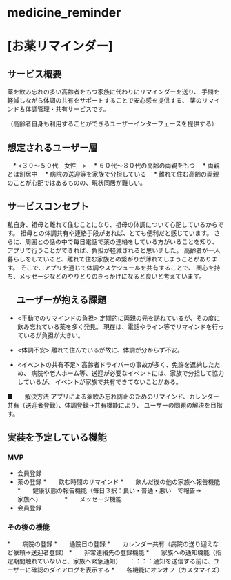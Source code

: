 # medicine_reminder

# [お薬リマインダー]

## サービス概要
薬を飲み忘れの多い高齢者をもつ家族に代わりにリマインダーを送り、
手間を軽減しながら体調の共有をサポートすることで安心感を提供する、
薬のリマインド＆体調管理・共有サービスです。

（高齢者自身も利用することができるユーザーインターフェースを提供する）

## 想定されるユーザー層
　* <３０〜５０代　女性　>
　* ６０代〜８０代の高齢の両親をもつ
　* 両親とは別居中
　* 病院の送迎等を家族で分担している
　* 離れて住む高齢の両親のことが心配ではあるものの、現状同居が難しい。

## サービスコンセプト
私自身、祖母と離れて住むことになり、祖母の体調について心配しているからです。
祖母との体調共有や連絡手段があれば、とても便利だと感じています。
さらに、周囲との話の中で毎日電話で薬の連絡をしている方がいることを知り、
アプリで行うことができれば、負担が軽減されると思いました。
高齢者が一人暮らしをしていると、離れて住む家族との繋がりが薄れてしまうことがあります。
そこで、アプリを通じて体調やスケジュールを共有することで、
関心を持ち、メッセージなどのやりとりのきっかけになると良いと考えています。

## 　ユーザーが抱える課題
* <手動でのリマインドの負担>
定期的に両親の元を訪ねているが、その度に飲み忘れている薬を多く発見。
現在は、電話やライン等でリマインドを行っているが負担が大きい。

* <体調不安>
離れて住んでいるが故に、体調が分からず不安。

* <イベントの共有不足>
高齢者ドライバーの事故が多く、免許を返納したため、
病院や老人ホーム等、送迎が必要なイベントには、家族で分担して協力しているが、
イベントが家族で共有できてないことがある。

■　　解決方法
アプリによる薬飲み忘れ防止のためのリマインド、カレンダー共有（送迎者登録）、体調登録→共有機能により、
ユーザーの問題の解決を目指す。

## 実装を予定している機能
### MVP
* 会員登録
* 薬の登録
*　　飲む時間のリマインド
*　　飲んだ後の他の家族へ報告機能　
*　　健康状態の報告機能（毎日３択：良い・普通・悪い　で報告→　　　家族へ）　　　　
*　　メッセージ機能
* 会員登録

### その後の機能
*　　病院の登録
*　　通院日の登録
*　　カレンダー共有（病院の送り迎えなど依頼→送迎者登録）
*　　非常連絡先の登録機能
*　　家族への通知機能（指定期間触れていないと、家族へ緊急通知）
　：：：：通知を送信する前に、ユーザーに確認のダイアログを表示する
*　　各機能にオンオフ（カスタマイズ）


